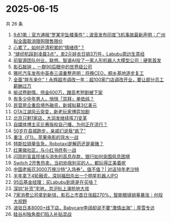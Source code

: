 # 2025-06-15

共 26 条

<!-- BEGIN 36KR -->
<!-- 最后更新时间 2025-06-15 03:12:35 +0800 -->
1. [9点1氪｜官方通报“罗某宇坠楼事件”；波音发布印度飞机事故最新声明；广州拟全面取消限购限售限价](https://36kr.com/p/3335115896777224)
1. [心累了，如何还清积累的“情绪债”？](https://36kr.com/p/3299595657447428)
1. [“缝纫机踩到凌晨3点”，卖2元娃衣日销3万件，Labubu周边生意经](https://36kr.com/p/3334958435199235)
1. [前智源团队创业，联想、智谱AI投了一家人形机器人大模型公司｜硬氪首发](https://36kr.com/p/3324923112614405)
1. [影石敲钟 ，一群90后眼中的世界级公司](https://36kr.com/p/3335680848226816)
1. [哪吒汽车发布中英泰三语重整声明：将换CEO，桐乡基地逐步复工](https://36kr.com/p/3334399432648961)
1. [全面“胖东来化”！永辉超市调改一年：超100家门店调改开业，要让部分员工薪酬过万](https://36kr.com/p/3334756714096902)
1. [偷试卷剧情、捞金600万，蹭高考短剧被下架](https://36kr.com/p/3335020464744969)
1. [有多少中年男人，悄悄「崇拜」单依纯？](https://36kr.com/p/3335641088682502)
1. [民营房企重启境外融资，新城拟募3亿美元](https://36kr.com/p/3333375722662403)
1. [OTA江湖风云突变，新老玩家博弈加剧](https://36kr.com/p/3334951370942980)
1. [北京只剩1家店，大润发继续挥刀变革](https://36kr.com/p/3334768515705349)
1. [自媒体博主买比赛版权自己播，为何正在流行？](https://36kr.com/p/3334931494775299)
1. [50岁在县城跑步，亲戚们说我“疯了”](https://36kr.com/p/3334895279401219)
1. [重注《F1》，苹果电影的背水一战](https://36kr.com/p/3334983280650496)
1. [特斯拉销量告急，Robotaxi是解药还是豪赌？](https://36kr.com/p/3334886709438984)
1. [红果做社区，与小红书终有一战](https://36kr.com/p/3334895123540231)
1. [闪现的盲盒揽储与消失的高息存款，银行如何突围低息困境](https://36kr.com/p/3335639003310592)
1. [Switch 2开售热卖，当初劝我别买的人，都玩得正美着呢](https://36kr.com/p/3334399640037639)
1. [中国老板花3000万换沙特“入场券”，值不值？| 对话18年老沙特](https://36kr.com/p/3335697043728649)
1. [半年拿下4轮融资，深圳福田杀出一个明星机器人IPO](https://36kr.com/p/3335725306571013)
1. [95后基金经理：买Labubu到底是在买啥？](https://36kr.com/p/3335780733118722)
1. [深圳“补货”宅地，京沪杭上演抢地大戏](https://36kr.com/p/3331560347396361)
1. [7家消费公司拿到新钱，影石上市首日涨超270%，智能眼镜销量暴涨｜创投大视野](https://36kr.com/p/3335966596917505)
1. [进驻日本8000+线下店，Babycare李阔却说不要“激情出海”｜厚雪专访](https://36kr.com/p/3335972117637634)
1. [硅谷AI独角兽们陷入补贴混战](https://36kr.com/p/3335729349962248)
<!-- END 36KR -->